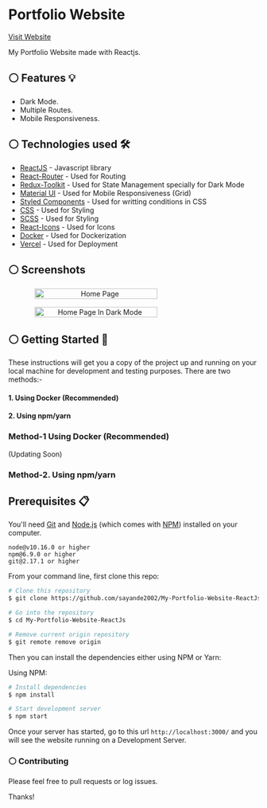 # Portfolio Website

[Visit Website](https://sayande.tech/)

My Portfolio Website made with Reactjs. 

## ⚪ Features 💡 

- Dark Mode.
- Multiple Routes.
- Mobile Responsiveness.

## ⚪ Technologies used 🛠️

- [ReactJS](https://reactjs.org) - Javascript library
- [React-Router](https://www.npmjs.com/package/react-router) - Used for Routing 
- [Redux-Toolkit](https://redux-toolkit.js.org/) - Used for State Management specially for Dark Mode 
- [Material UI](https://mui.com/) - Used for Mobile Responsiveness (Grid)
- [Styled Components](https://styled-components.com/) - Used for writting conditions in CSS 
- [CSS](https://www.w3.org/Style/CSS/Overview.en.html) - Used for Styling 
- [SCSS](https://sass-lang.com/) - Used for Styling
- [React-Icons](https://react-icons.github.io/react-icons/) - Used for Icons 
- [Docker](https://www.docker.com/) - Used for Dockerization 
- [Vercel](https://vercel.com/) - Used for Deployment


## ⚪ Screenshots

<div align="center" style="
    flex-wrap: wrap;
    display: flex;
    gap: 1rem;
">
  <img src="https://user-images.githubusercontent.com/107565578/209658089-85462f6e-7550-428d-9000-965e2c56e526.png" alt="Home Page" width="70%">

  <img src="https://user-images.githubusercontent.com/107565578/209658335-d8301a73-b17b-40e4-a199-818a1e3ef4d8.png" alt="Home Page In Dark Mode" width="70%">
</div>

## ⚪ Getting Started 🚀

These instructions will get you a copy of the project up and running on your local machine for development and testing purposes.
There are two methods:-
#### 1. Using Docker (Recommended)
#### 2. Using npm/yarn


### Method-1 Using Docker (Recommended)
(Updating Soon)

### Method-2. Using npm/yarn

## Prerequisites 📋

You'll need [Git](https://git-scm.com) and [Node.js](https://nodejs.org/en/download/) (which comes with [NPM](http://npmjs.com)) installed on your computer.

```
node@v10.16.0 or higher
npm@6.9.0 or higher
git@2.17.1 or higher
```

From your command line, first clone this repo:

```bash
# Clone this repository
$ git clone https://github.com/sayande2002/My-Portfolio-Website-ReactJs.git

# Go into the repository
$ cd My-Portfolio-Website-ReactJs

# Remove current origin repository
$ git remote remove origin
```

Then you can install the dependencies either using NPM or Yarn:

Using NPM:

```bash
# Install dependencies
$ npm install

# Start development server
$ npm start
```

Once your server has started, go to this url `http://localhost:3000/` and you will see the website running on a Development Server.

### ⚪ Contributing
Please feel free to pull requests or log issues.

Thanks!
